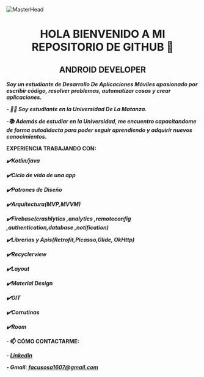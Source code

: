 ![MasterHead](https://1.bp.blogspot.com/-7A4WynwLsMw/XbBpCXG8fHI/AAAAAAAAMt4/uOa1bpLskYgrwGbllhSu2SDj_Mig8SXJQCLcBGAsYHQ/s1600/2000_600px.gif)
**<h1 align="center">HOLA BIENVENIDO A MI REPOSITORIO DE GITHUB 👋</h1>**
<h2 align="center">ANDROID DEVELOPER</h2>


***Soy un estudiante de Desarrollo De Aplicaciones Móviles apasionado por escribir código, resolver problemas, automatizar cosas y crear aplicaciones.***

***- 👨‍🎓 Soy estudiante en la Universidad De La Matanza.***

***-📚 Además de estudiar en la Universidad, me encuentro capacitandome de forma autodidacta para poder seguir aprendiendo y adquirir nuevos conocimientos.***


**EXPERIENCIA TRABAJANDO CON:**


***✔️Kotlin/java***

***✔️Ciclo de vida de una app***

***✔️Patrones de Diseño***

***✔️Arquitectura(MVP,MVVM)*** 

***✔️Firebase(crashlytics ,analytics ,remoteconfig ,authentication,database ,notification)***

***✔️Librerias y Apis(Retrofit,Picasso,Glide, OkHttp)***

***✔️Recyclerview*** 

***✔️Layout*** 

***✔️Material Design***

***✔️GIT*** 

***✔️Corrutinas***

***✔️Room***




**- 📫 CÓMO CONTACTARME:** 

***- [Linkedin](https://www.linkedin.com/in/sosafacundo/)***
  
***- Gmail: facusosa1607@gmail.com***

